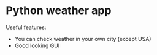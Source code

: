 # Python weather app
Useful features:
 * You can check weather in your own city (except USA)
 * Good looking GUI


